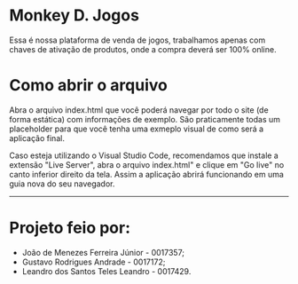 ﻿# Monkey D. Jogos

Essa é nossa plataforma de venda de jogos, trabalhamos apenas com chaves de ativação de produtos, onde a compra deverá ser 100% online.

# Como abrir o arquivo

Abra o arquivo index.html que você poderá navegar por todo o site (de forma estática) com informações de exemplo. São praticamente todas um placeholder para que você tenha uma exmeplo visual de como será a aplicação final.

Caso esteja utilizando o Visual Studio Code, recomendamos que instale a extensão "Live Server", abra o arquivo index.html" e clique em "Go live" no canto inferior direito da tela. Assim a aplicação abrirá funcionando em uma guia nova do seu navegador.

---
# Projeto feio por:
- João de Menezes Ferreira Júnior - 0017357;
- Gustavo Rodrigues Andrade - 0017172;
- Leandro dos Santos Teles Leandro - 0017429.
